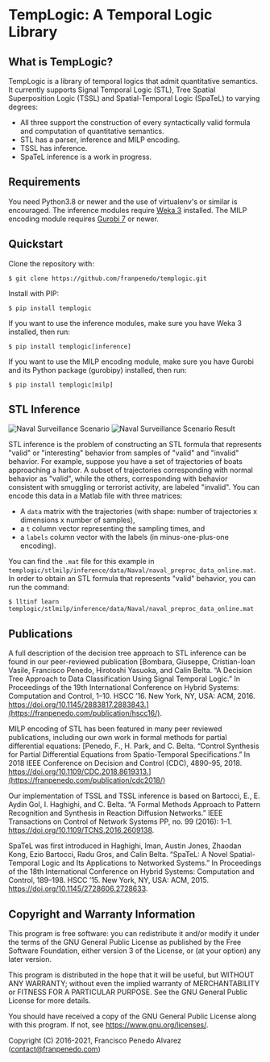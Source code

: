 # TempLogic: A Temporal Logic Library

## What is TempLogic?

TempLogic is a library of temporal logics that admit quantitative semantics. It
currently supports Signal Temporal Logic (STL), Tree Spatial Superposition Logic (TSSL)
and Spatial-Temporal Logic (SpaTeL) to varying degrees:

- All three support the construction of every syntactically valid formula and
  computation of quantitative semantics.
- STL has a parser, inference and MILP encoding. 
- TSSL has inference. 
- SpaTeL inference is a work in progress.

## Requirements

You need Python3.8 or newer and the use of virtualenv's or similar is encouraged. The
inference modules require [Weka 3](https://www.cs.waikato.ac.nz/ml/weka/) installed. The MILP
encoding module requires [Gurobi 7](https://www.gurobi.com/) or newer.

## Quickstart

Clone the repository with:

    $ git clone https://github.com/franpenedo/templogic.git

Install with PIP:

    $ pip install templogic
    
If you want to use the inference modules, make sure you have Weka 3 installed, then
run:

    $ pip install templogic[inference]
    
If you want to use the MILP encoding module, make sure you have Gurobi and its Python
package (gurobipy) installed, then run:

    $ pip install templogic[milp]
    
## STL Inference

![Naval Surveillance Scenario](https://franpenedo.com/media/naval.png)
![Naval Surveillance Scenario Result](https://franpenedo.com/media/naval_res.png)

STL inference is the problem of constructing an STL formula that represents "valid" or
"interesting" behavior from samples of "valid" and "invalid" behavior. For example,
suppose you have a set of trajectories of boats approaching a harbor. A subset
of trajectories corresponding with normal behavior as "valid", while the others,
corresponding with behavior consistent with smuggling or terrorist activity, are labeled
"invalid". You can encode this data in a Matlab file with three matrices: 

- A `data` matrix with the trajectories (with shape: number of trajectories x dimensions
  x number of samples), 
- a `t` column vector representing the sampling times, and 
- a `labels` column vector with the labels (in minus-one-plus-one encoding).

You can find the `.mat` file for this example in
`templogic/stlmilp/inference/data/Naval/naval_preproc_data_online.mat`. In order to
obtain an STL formula that represents "valid" behavior, you can run the command:

    $ lltinf learn templogic/stlmilp/inference/data/Naval/naval_preproc_data_online.mat
    
## Publications

A full description of the decision tree approach to STL inference can be found in our
peer-reviewed publication [Bombara, Giuseppe, Cristian-Ioan Vasile, Francisco Penedo,
Hirotoshi Yasuoka, and Calin Belta. “A Decision Tree Approach to Data Classification
Using Signal Temporal Logic.” In Proceedings of the 19th International Conference on
Hybrid Systems: Computation and Control, 1–10. HSCC ’16. New York, NY, USA: ACM, 2016.
https://doi.org/10.1145/2883817.2883843.](https://franpenedo.com/publication/hscc16/).

MILP encoding of STL has been featured in many peer reviewed publications, including our
own work in formal methods for partial differential equations: [Penedo, F., H. Park, and
C. Belta. “Control Synthesis for Partial Differential Equations from Spatio-Temporal
Specifications.” In 2018 IEEE Conference on Decision and Control (CDC), 4890–95, 2018.
https://doi.org/10.1109/CDC.2018.8619313.](https://franpenedo.com/publication/cdc2018/)

Our implementation of TSSL and TSSL inference is based on Bartocci, E., E. Aydin Gol, I.
Haghighi, and C. Belta. “A Formal Methods Approach to Pattern Recognition and Synthesis
in Reaction Diffusion Networks.” IEEE Transactions on Control of Network Systems PP, no.
99 (2016): 1–1. https://doi.org/10.1109/TCNS.2016.2609138.

SpaTeL was first introduced in Haghighi, Iman, Austin Jones, Zhaodan Kong, Ezio
Bartocci, Radu Gros, and Calin Belta. “SpaTeL: A Novel Spatial-Temporal Logic and Its
Applications to Networked Systems.” In Proceedings of the 18th International Conference
on Hybrid Systems: Computation and Control, 189–198. HSCC ’15. New York, NY, USA:
ACM, 2015. https://doi.org/10.1145/2728606.2728633.

## Copyright and Warranty Information

This program is free software: you can redistribute it and/or modify
it under the terms of the GNU General Public License as published by
the Free Software Foundation, either version 3 of the License, or
(at your option) any later version.

This program is distributed in the hope that it will be useful,
but WITHOUT ANY WARRANTY; without even the implied warranty of
MERCHANTABILITY or FITNESS FOR A PARTICULAR PURPOSE.  See the
GNU General Public License for more details.

You should have received a copy of the GNU General Public License
along with this program.  If not, see <https://www.gnu.org/licenses/>.

Copyright (C) 2016-2021, Francisco Penedo Alvarez (contact@franpenedo.com)
